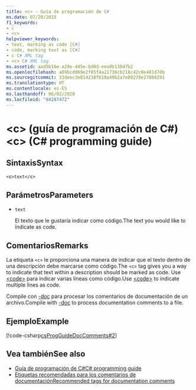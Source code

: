 ```yaml
---
title: <c> - Guía de programación de C#
ms.date: 07/20/2015
f1_keywords:
- c
- <c>
helpviewer_keywords:
- text, marking as code [C#]
- code, marking text as [C#]
- c C# XML tag
- <c> C# XML tag
ms.assetid: aad5b16e-a29e-445e-bd0d-eea0b138d7b2
ms.openlocfilehash: a09bcd069e2f85f4a21736cb218c42c0e481d70b
ms.sourcegitcommit: 33deec3e814238fb18a49b2a7e89278e27888291
ms.translationtype: HT
ms.contentlocale: es-ES
ms.lasthandoff: 06/02/2020
ms.locfileid: "84287472"
---
```

# <a name="c-c-programming-guide"></a><span data-ttu-id="9defc-102">\<c> (guía de programación de C#)</span><span class="sxs-lookup"><span data-stu-id="9defc-102">\<c> (C# programming guide)</span></span>

## <a name="syntax"></a><span data-ttu-id="9defc-103">Sintaxis</span><span class="sxs-lookup"><span data-stu-id="9defc-103">Syntax</span></span>

```xml
<c>text</c>
```

## <a name="parameters"></a><span data-ttu-id="9defc-104">Parámetros</span><span class="sxs-lookup"><span data-stu-id="9defc-104">Parameters</span></span>

- `text`

  <span data-ttu-id="9defc-105">El texto que le gustaría indicar como código.</span><span class="sxs-lookup"><span data-stu-id="9defc-105">The text you would like to indicate as code.</span></span>

## <a name="remarks"></a><span data-ttu-id="9defc-106">Comentarios</span><span class="sxs-lookup"><span data-stu-id="9defc-106">Remarks</span></span>

<span data-ttu-id="9defc-107">La etiqueta `<c>` le proporciona una manera de indicar que el texto dentro de una descripción debe marcarse como código.</span><span class="sxs-lookup"><span data-stu-id="9defc-107">The `<c>` tag gives you a way to indicate that text within a description should be marked as code.</span></span> <span data-ttu-id="9defc-108">Use [\<code>](./code.md) para indicar varias líneas como código.</span><span class="sxs-lookup"><span data-stu-id="9defc-108">Use [\<code>](./code.md) to indicate multiple lines as code.</span></span>

<span data-ttu-id="9defc-109">Compile con [-doc](../../language-reference/compiler-options/doc-compiler-option.md) para procesar los comentarios de documentación de un archivo.</span><span class="sxs-lookup"><span data-stu-id="9defc-109">Compile with [-doc](../../language-reference/compiler-options/doc-compiler-option.md) to process documentation comments to a file.</span></span>

## <a name="example"></a><span data-ttu-id="9defc-110">Ejemplo</span><span class="sxs-lookup"><span data-stu-id="9defc-110">Example</span></span>

[!code-csharp[csProgGuideDocComments#2](~/samples/snippets/csharp/VS_Snippets_VBCSharp/csProgGuideDocComments/CS/DocComments.cs#2)]
  
## <a name="see-also"></a><span data-ttu-id="9defc-111">Vea también</span><span class="sxs-lookup"><span data-stu-id="9defc-111">See also</span></span>

- [<span data-ttu-id="9defc-112">Guía de programación de C#</span><span class="sxs-lookup"><span data-stu-id="9defc-112">C# programming guide</span></span>](../index.md)
- [<span data-ttu-id="9defc-113">Etiquetas recomendadas para los comentarios de documentación</span><span class="sxs-lookup"><span data-stu-id="9defc-113">Recommended tags for documentation comments</span></span>](./recommended-tags-for-documentation-comments.md)
